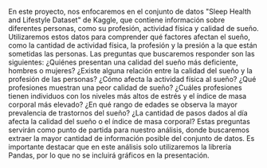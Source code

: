 En este proyecto, nos enfocaremos en el conjunto de
datos "Sleep Health and Lifestyle Dataset" de Kaggle, que
contiene información sobre diferentes personas, como su
profesión, actividad física y calidad de sueño.
Utilizaremos estos datos para comprender qué factores
afectan el sueño, como la cantidad de actividad física, la
profesión y la presión a la que están sometidas las
personas.
Las preguntas que buscaremos responder son las
siguientes: ¿Quiénes presentan una calidad del sueño
más deficiente, hombres o mujeres? ¿Existe alguna
relación entre la calidad del sueño y la profesión de las
personas? ¿Cómo afecta la actividad física al sueño?
¿Qué profesiones muestran una peor calidad de sueño?
¿Cuáles profesiones tienen individuos con los niveles más
altos de estrés y el índice de masa corporal más elevado?
¿En qué rango de edades se observa la mayor
prevalencia de trastornos del sueño? ¿La cantidad de
pasos dados al día afecta la calidad del sueño o el índice
de masa corporal? Estas preguntas servirán como punto
de partida para nuestro análisis, donde buscaremos
extraer la mayor cantidad de información posible del
conjunto de datos.
Es importante destacar que en este análisis solo
utilizaremos la librería Pandas, por lo que no se incluirá
gráficos en la presentación.
